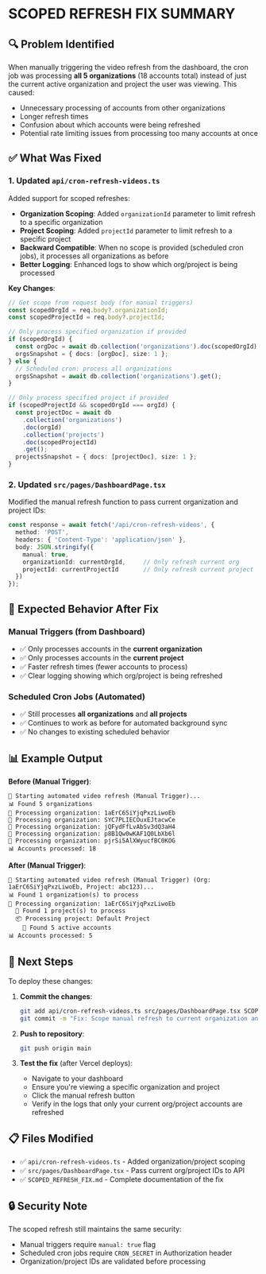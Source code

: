 # SCOPED REFRESH FIX SUMMARY

## 🔍 Problem Identified

When manually triggering the video refresh from the dashboard, the cron job was processing **all 5 organizations** (18 accounts total) instead of just the current active organization and project the user was viewing. This caused:

- Unnecessary processing of accounts from other organizations
- Longer refresh times
- Confusion about which accounts were being refreshed
- Potential rate limiting issues from processing too many accounts at once

## ✅ What Was Fixed

### 1. **Updated `api/cron-refresh-videos.ts`**

Added support for scoped refreshes:

- **Organization Scoping**: Added `organizationId` parameter to limit refresh to a specific organization
- **Project Scoping**: Added `projectId` parameter to limit refresh to a specific project
- **Backward Compatible**: When no scope is provided (scheduled cron jobs), it processes all organizations as before
- **Better Logging**: Enhanced logs to show which org/project is being processed

**Key Changes**:
```typescript
// Get scope from request body (for manual triggers)
const scopedOrgId = req.body?.organizationId;
const scopedProjectId = req.body?.projectId;

// Only process specified organization if provided
if (scopedOrgId) {
  const orgDoc = await db.collection('organizations').doc(scopedOrgId).get();
  orgsSnapshot = { docs: [orgDoc], size: 1 };
} else {
  // Scheduled cron: process all organizations
  orgsSnapshot = await db.collection('organizations').get();
}

// Only process specified project if provided
if (scopedProjectId && scopedOrgId === orgId) {
  const projectDoc = await db
    .collection('organizations')
    .doc(orgId)
    .collection('projects')
    .doc(scopedProjectId)
    .get();
  projectsSnapshot = { docs: [projectDoc], size: 1 };
}
```

### 2. **Updated `src/pages/DashboardPage.tsx`**

Modified the manual refresh function to pass current organization and project IDs:

```typescript
const response = await fetch('/api/cron-refresh-videos', {
  method: 'POST',
  headers: { 'Content-Type': 'application/json' },
  body: JSON.stringify({
    manual: true,
    organizationId: currentOrgId,     // Only refresh current org
    projectId: currentProjectId       // Only refresh current project
  })
});
```

## 🎯 Expected Behavior After Fix

### Manual Triggers (from Dashboard)
- ✅ Only processes accounts in the **current organization**
- ✅ Only processes accounts in the **current project**
- ✅ Faster refresh times (fewer accounts to process)
- ✅ Clear logging showing which org/project is being refreshed

### Scheduled Cron Jobs (Automated)
- ✅ Still processes **all organizations** and **all projects**
- ✅ Continues to work as before for automated background sync
- ✅ No changes to existing scheduled behavior

## 📊 Example Output

**Before (Manual Trigger)**:
```
🚀 Starting automated video refresh (Manual Trigger)...
📊 Found 5 organizations
📁 Processing organization: 1aErC6SiYjqPxzLiwoEb
📁 Processing organization: SYC7PLIECOuxEJtacwCe
📁 Processing organization: jQFydFfLvAbSv3dQ3aH4
📁 Processing organization: p8B1Qw0wKAF1Q0LbXb6l
📁 Processing organization: pjrSi5AlXWyucfBC0KOG
📊 Accounts processed: 18
```

**After (Manual Trigger)**:
```
🚀 Starting automated video refresh (Manual Trigger) (Org: 1aErC6SiYjqPxzLiwoEb, Project: abc123)...
📊 Found 1 organization(s) to process
📁 Processing organization: 1aErC6SiYjqPxzLiwoEb
  📂 Found 1 project(s) to process
  📦 Processing project: Default Project
    👥 Found 5 active accounts
📊 Accounts processed: 5
```

## 🚀 Next Steps

To deploy these changes:

1. **Commit the changes**:
   ```bash
   git add api/cron-refresh-videos.ts src/pages/DashboardPage.tsx SCOPED_REFRESH_FIX.md
   git commit -m "Fix: Scope manual refresh to current organization and project"
   ```

2. **Push to repository**:
   ```bash
   git push origin main
   ```

3. **Test the fix** (after Vercel deploys):
   - Navigate to your dashboard
   - Ensure you're viewing a specific organization and project
   - Click the manual refresh button
   - Verify in the logs that only your current org/project accounts are refreshed

## 📋 Files Modified

- ✅ `api/cron-refresh-videos.ts` - Added organization/project scoping
- ✅ `src/pages/DashboardPage.tsx` - Pass current org/project IDs to API
- ✅ `SCOPED_REFRESH_FIX.md` - Complete documentation of the fix

## 🔒 Security Note

The scoped refresh still maintains the same security:
- Manual triggers require `manual: true` flag
- Scheduled cron jobs require `CRON_SECRET` in Authorization header
- Organization/project IDs are validated before processing

